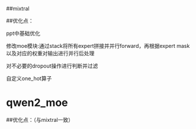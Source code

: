 ##mixtral


##优化点：

ppt中基础优化

修改moe模块:通过stack将所有expert拼接并并行forward，再根据expert mask以及对应的权重对输出进行并行后处理

对不必要的dropout操作进行判断并过滤

自定义one_hot算子
# qwen2_moe

##优化点：（与mixtral一致）

